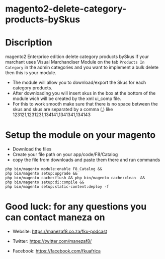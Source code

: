 # magento2-delete-category-products-bySkus

# Discription 
magento2 Enterprice edition delete category products bySkus
If your marchant uses Visual Marchandiser Module on the tab `Products In Category` in the admin categories and you want to implement a bulk delete then this is your module.

* The module will allow you to download/export the Skus for each category products.
* After downloading you will insert skus in the box at the bottom of the module wich will be created by the xml ui_comp file.
* For this to work smooth make sure that there is no space between the skus and skus are separated by a comma (,) like 123121,1231231,134141,1341341,134143

# Setup the module on your magento 

* Download the files 
* Create your file path on your app/code/F8/Catalog
* copy the file from downloads and paste them there and run commands

``` 
php bin/magento module:enable F8_Catalog &&
php bin/magento setup:upgrade && 
php bin/magento cache:flush && php bin/magento cache:clean  && 
php bin/magento setup:di:compile && 
php bin/magento setup:static-content:deploy -f
```

# Good luck: for any questions you can contact maneza on 

* Website: https://manezaf8.co.za/fku-podcast

* Twitter: https://twitter.com/manezaf8/

* Facebook: https://facebook.com/fkuafrica


